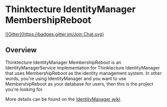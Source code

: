 Thinktecture IdentityManager MembershipReboot
===========================================
[![Gitter](https://badges.gitter.im/Join Chat.svg)](https://gitter.im/thinktecture/Thinktecture.IdentityManager?utm_source=badge&utm_medium=badge&utm_campaign=pr-badge&utm_content=badge)

## Overview ##

Thinktecture IdentityManager MembershipReboot is an IdentityManagerService implementation for Thinktecture IdentityManager that uses MembershipReboot as the identity management system. In other words, you're using IdentityManager and you want to use MembershipReboot as your database for users, then this is the project you're looking for.

More details can be found on the [IdentityManager wiki](https://github.com/thinktecture/Thinktecture.IdentityManager/wiki).
